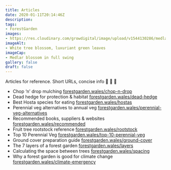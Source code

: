 ```yaml
---
title: Articles
date: 2020-01-11T20:14:46Z
description: 
tags: 
- ForestGarden
images: 
- https://res.cloudinary.com/growdigital/image/upload/v1544130286/medlar-42254180632.jpg
imageAlt:
- White tree blossom, luxuriant green leaves
imageCap:
- Medlar blossom in full swing
gallery: false
draft: false
---
```


Articles for reference. Short URLs, concise info 🙂 💚 🌳

* Chop ‘n’ drop mulching [forestgarden.wales/chop-n-drop](/chop-n-drop/)
* Dead hedge for protection & habitat [forestgarden.wales/dead-hedge](/dead-hedge/)
* Best Hosta species for eating [forestgarden.wales/hostas](/hostas/)
* Perennial veg alternatives to annual veg [forestgarden.wales/perennial-veg-alternatives](/perennial-veg-alternatives/)
* Recommended books, suppliers & websites [forestgarden.wales/recommended](/recommended/)
* Fruit tree rootstock reference [forestgarden.wales/rootstock](/rootstock/)
* Top 10 Perennial Veg [forestgarden.wales/top-10-perennial-veg](/top-10-perennial-veg/)
* Ground cover preparation guide [forestgarden.wales/ground-cover](/ground-cover/)
* The 7 layers of a forest garden [forestgarden.wales/layers](/layers/)
* Calculating the space between trees [forestgarden.wales/spacing](/spacing/)
* Why a forest garden is good for climate change [forestgarden.wales/climate-emergency](/climate-emergency/)

